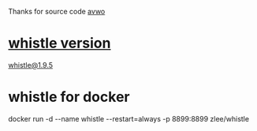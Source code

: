 Thanks for source code
[avwo](https://github.com/avwo/whistle)

# [whistle version](https://www.npmjs.com/package/whistle)
whistle@1.9.5
# whistle for docker
docker run -d --name whistle --restart=always -p 8899:8899 zlee/whistle
